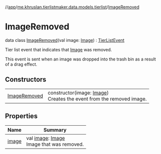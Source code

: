 //[app](../../../index.md)/[me.khruslan.tierlistmaker.data.models.tierlist](../index.md)/[ImageRemoved](index.md)

# ImageRemoved

data class [ImageRemoved](index.md)(val image: [Image](../../me.khruslan.tierlistmaker.data.models.tierlist.image/-image/index.md)) : [TierListEvent](../-tier-list-event/index.md)

Tier list event that indicates that [Image](../../me.khruslan.tierlistmaker.data.models.tierlist.image/-image/index.md) was removed.

This event is sent when an image was dropped into the trash bin as a result of a drag effect.

## Constructors

| | |
|---|---|
| [ImageRemoved](-image-removed.md) | constructor(image: [Image](../../me.khruslan.tierlistmaker.data.models.tierlist.image/-image/index.md))<br>Creates the event from the removed image. |

## Properties

| Name | Summary |
|---|---|
| [image](image.md) | val [image](image.md): [Image](../../me.khruslan.tierlistmaker.data.models.tierlist.image/-image/index.md)<br>Image that was removed. |
